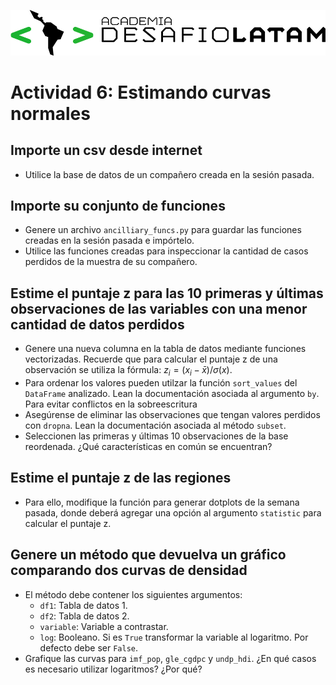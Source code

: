 ![](logo.png)

# Actividad 6: Estimando curvas normales

## Importe un csv desde internet

* Utilice la base de datos de un compañero creada en la sesión pasada.

## Importe su conjunto de funciones

* Genere un archivo `ancilliary_funcs.py` para guardar las funciones creadas en la sesión pasada e impórtelo.
* Utilice las funciones creadas para inspeccionar la cantidad de casos perdidos de la muestra de su compañero.


## Estime el puntaje z para las 10 primeras y últimas observaciones de las variables con una menor cantidad de datos perdidos

* Genere una nueva columna en la tabla de datos mediante funciones vectorizadas. Recuerde que para calcular el puntaje z de una observación se utiliza la fórmula: $z_{i}=(x_{i} - \bar{x}) / \sigma(x)$.
* Para ordenar los valores pueden utilzar la función `sort_values` del `DataFrame` analizado. Lean la documentación asociada al argumento `by`. Para evitar conflictos en la sobreescritura 
* Asegúrense de eliminar las observaciones que tengan valores perdidos con `dropna`. Lean la documentación asociada al método `subset`.
* Seleccionen las primeras y últimas 10 observaciones de la base reordenada. ¿Qué características en común se encuentran?

## Estime el puntaje z de las regiones

* Para ello, modifique la función para generar dotplots de la semana pasada, donde deberá agregar una opción al argumento `statistic` para calcular el puntaje z.

## Genere un método que devuelva un gráfico comparando dos curvas de densidad

* El método debe contener los siguientes argumentos:
    - `df1`: Tabla de datos 1.
    - `df2`: Tabla de datos 2.
    - `variable`: Variable a contrastar.
    - `log`: Booleano. Si es `True` transformar la variable al logaritmo. Por defecto debe ser `False`.
* Grafique las curvas para `imf_pop`, `gle_cgdpc` y `undp_hdi`. ¿En qué casos es necesario utilizar logaritmos? ¿Por qué?
  
